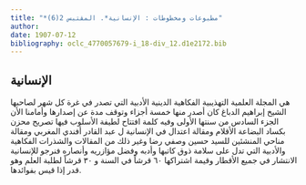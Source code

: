 ```yaml
---
title: "*مطبوعات ومخطوطات : الإنسانية*. المقتبس 2(6)"
author: 
date: 1907-07-12
bibliography: oclc_4770057679-i_18-div_12.d1e2172.bib
---
```




##  الإنسانية 


 هي المجلة العلمية التهذيبية الفكاهية الدينية الأدبية التي تصدر في غرة كل شهر لصاحبها الشيخ إبراهيم الدباغ كان أصدر منها  خمسة  أجزاء وتوقف مدة عن إصدارها وأمامنا الأن الجزء السادس من سنتها الأولى وفيه كلمة افتتاح لطيفة الأسلوب فيها تصريح محزن بكساد البضاعة الأقلام ومقالة اعتدال في الإنسانية ل  عبد القادر  أفندي  المغربي  ومقالة مناحي المنشئين للسيد حسين وصفي رضا وغير ذلك من المقالات والشذرات الفكاهية والأدبية التي تدل على سلامة ذوق كاتبها وأدبه وفضل مؤازريه وأنصاره فنرجو للإنسانية الانتشار في جميع الأقطار وقيمة اشتراكها  ٦٠  قرشاً في السنة و  ٣٠  قرشاً لطلبة العلم وهو قدر إذا قيس بفوائدها. 
